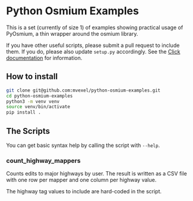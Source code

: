 # Python Osmium Examples

This is a set (currently of size 1) of examples showing practical usage of PyOsmium, a thin wrapper around the osmium library. 

If you have other useful scripts, please submit a pull request to include them. If you do, please also update `setup.py` accordingly. See the [Click documentation](https://click.palletsprojects.com/en/8.0.x/setuptools/#setuptools-integration) for information.

## How to install

```bash
git clone git@github.com:mvexel/python-osmium-examples.git
cd python-osmium-examples
python3 -m venv venv
source venv/bin/activate
pip install .
```

## The Scripts

You can get basic syntax help by calling the script with `--help`.

### count_highway_mappers

Counts edits to major highways by user. The result is written as a CSV file with one row per mapper and one column per highway value.

The highway tag values to include are hard-coded in the script.